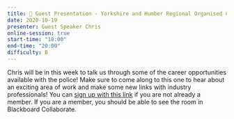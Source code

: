 ```yaml
---
title: 👮 Guest Presentation - Yorkshire and Humber Regional Organised Crime Unit 👮
date: 2020-10-19
presenter: Guest Speaker Chris
online-session: true
start-time: "18:00"
end-time: "20:00"
difficulty: B
---
```


Chris will be in this week to talk us through some of the career opportunities available with the police! Make sure to come along to this one to hear about an exciting area of work and make some new links with industry professionals! You can <a href="https://forms.gle/x5DM2xtJ2jz4qsoJ8">sign up with this link</a> if you are not already a member. If you are a member, you should be able to see the room in Blackboard Collaborate.
